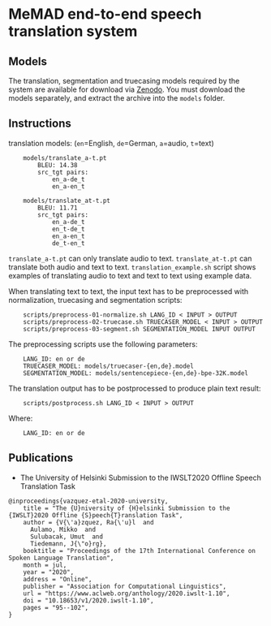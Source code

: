 # MeMAD end-to-end speech translation system

## Models

The translation, segmentation and truecasing models required by the system are available for download via [Zenodo](https://zenodo.org/record/4392873). You must download the models separately, and extract the archive into the `models` folder.

## Instructions

translation models:
(`en`=English, `de`=German, `a`=audio, `t`=text)

```
    models/translate_a-t.pt
        BLEU: 14.38
        src_tgt pairs:
            en_a-de_t
            en_a-en_t

    models/translate_at-t.pt
        BLEU: 11.71 
        src_tgt pairs:
            en_a-de_t
            en_t-de_t
            en_a-en_t
            de_t-en_t
```

`translate_a-t.pt` can only translate audio to text. `translate_at-t.pt` can translate both audio and text to text.
`translation_example.sh` script shows examples of translating audio to text and text to text using example data.

When translating text to text, the input text has to be preprocessed with normalization, truecasing and
segmentation scripts:

```
    scripts/preprocess-01-normalize.sh LANG_ID < INPUT > OUTPUT
    scripts/preprocess-02-truecase.sh TRUECASER_MODEL < INPUT > OUTPUT
    scripts/preprocess-03-segment.sh SEGMENTATION_MODEL INPUT OUTPUT
```

The preprocessing scripts use the following parameters:

```
    LANG_ID: en or de
    TRUECASER_MODEL: models/truecaser-{en,de}.model
    SEGMENTATION_MODEL: models/sentencepiece-{en,de}-bpe-32K.model
```

The translation output has to be postprocessed to produce plain text result:

```
    scripts/postprocess.sh LANG_ID < INPUT > OUTPUT
```

Where:

```
    LANG_ID: en or de
```

## Publications

* The University of Helsinki Submission to the IWSLT2020 Offline Speech Translation Task

```
@inproceedings{vazquez-etal-2020-university,
    title = "The {U}niversity of {H}elsinki Submission to the {IWSLT}2020 Offline {S}peech{T}ranslation Task",
    author = {V{\'a}zquez, Ra{\'u}l  and
      Aulamo, Mikko  and
      Sulubacak, Umut  and
      Tiedemann, J{\"o}rg},
    booktitle = "Proceedings of the 17th International Conference on Spoken Language Translation",
    month = jul,
    year = "2020",
    address = "Online",
    publisher = "Association for Computational Linguistics",
    url = "https://www.aclweb.org/anthology/2020.iwslt-1.10",
    doi = "10.18653/v1/2020.iwslt-1.10",
    pages = "95--102",
}
```
